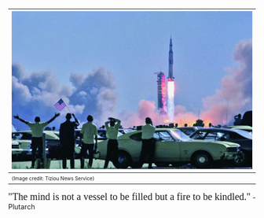 | ![](a11.jpg) |
|:--|
| <span style="font-size: 10px;">(Image credit: Tiziou News Service)</span> |

<span style="font-family: Fondamento; font-size: 20px;">"The mind is not a vessel to be filled but a fire to be kindled."</span> -Plutarch
